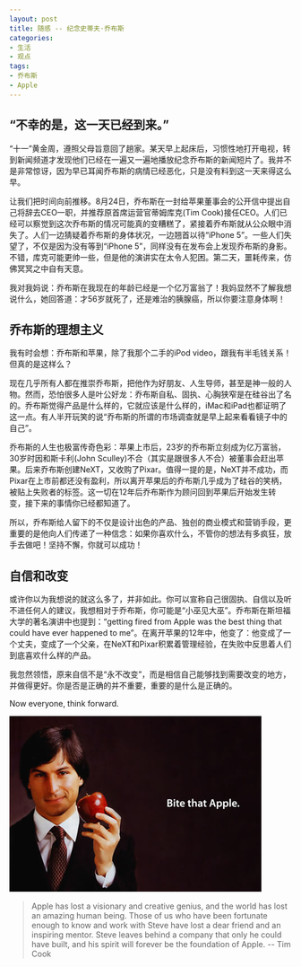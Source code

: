 ```yaml
---
layout: post
title: 随感 -- 纪念史蒂夫·乔布斯
categories: 
- 生活
- 观点
tags: 
- 乔布斯
- Apple
---
```


## “不幸的是，这一天已经到来。” 
“十一”黄金周，遵照父母旨意回了趟家。某天早上起床后，习惯性地打开电视，转到新闻频道才发现他们已经在一遍又一遍地播放纪念乔布斯的新闻短片了。我并不是非常惊讶，因为早已耳闻乔布斯的病情已经恶化，只是没有料到这一天来得这么早。 

让我们把时间向前推移。8月24日，乔布斯在一封给苹果董事会的公开信中提出自己将辞去CEO一职，并推荐原首席运营官蒂姆库克(Tim Cook)接任CEO。人们已经可以察觉到这次乔布斯的情况可能真的变糟糕了，紧接着乔布斯就从公众眼中消失了。人们一边猜疑着乔布斯的身体状况，一边翘首以待“iPhone 5”。一些人们失望了，不仅是因为没有等到“iPhone 5”，同样没有在发布会上发现乔布斯的身影。不错，库克可能更帅一些，但是他的演讲实在太令人犯困。第二天，噩耗传来，仿佛冥冥之中自有天意。 

我对我妈说：乔布斯在我现在的年龄已经是一个亿万富翁了！我妈显然不了解我想说什么，她回答道：才56岁就死了，还是难治的胰腺癌，所以你要注意身体啊！ 

## 乔布斯的理想主义 
我有时会想：乔布斯和苹果，除了我那个二手的iPod video，跟我有半毛钱关系！但真的是这样么？ 

现在几乎所有人都在推崇乔布斯，把他作为好朋友、人生导师，甚至是神一般的人物。然而，恐怕很多人是叶公好龙：乔布斯自私、固执、心胸狭窄是在硅谷出了名的。乔布斯觉得产品是什么样的，它就应该是什么样的，iMac和iPad也都证明了这一点。有人半开玩笑的说“乔布斯的所谓的市场调查就是早上起来看看镜子中的自己”。 

乔布斯的人生也极富传奇色彩：苹果上市后，23岁的乔布斯立刻成为亿万富翁，30岁时因和斯卡利(John Sculley)不合（其实是跟很多人不合）被董事会赶出苹果。后来乔布斯创建NeXT，又收购了Pixar。值得一提的是，NeXT并不成功，而Pixar在上市前都还没有盈利，所以离开苹果后的乔布斯几乎成为了硅谷的笑柄，被贴上失败者的标签。这一切在12年后乔布斯作为顾问回到苹果后开始发生转变，接下来的事情你已经都知道了。 

所以，乔布斯给人留下的不仅是设计出色的产品、独创的商业模式和营销手段，更重要的是他向人们传递了一种信念：如果你喜欢什么，不管你的想法有多疯狂，放手去做吧！坚持不懈，你就可以成功！ 

## 自信和改变 
或许你以为我想说的就这么多了，并非如此。你可以宣称自己很固执、自信以及听不进任何人的建议，我想相对于乔布斯，你可能是“小巫见大巫”。乔布斯在斯坦福大学的著名演讲中也提到：“getting fired from Apple was the best thing that could have ever happened to me”。在离开苹果的12年中，他变了：他变成了一个丈夫，变成了一个父亲，在NeXT和Pixar积累着管理经验，在失败中反思着人们到底喜欢什么样的产品。 

我忽然领悟，原来自信不是“永不改变”，而是相信自己能够找到需要改变的地方，并做得更好。你是否是正确的并不重要，重要的是什么是正确的。 

Now everyone, think forward. 

![Steve Jobs](/images/stevejobs.jpeg "Steve Jobs")

> Apple has lost a visionary and creative genius, and the world has lost an amazing human being. Those of us who have been fortunate enough to know and work with Steve have lost a dear friend and an inspiring mentor. Steve leaves behind a company that only he could have built, and his spirit will forever be the foundation of Apple. -- Tim Cook
